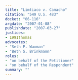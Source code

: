 ```yaml
---
title: "Limtiaco v. Camacho"
citation: "549 U.S. 483"
docket: "06-116"
argdate: "2007-01-08"
publishdate: "2007-03-27"
justices:
- 1991thomas
advocates:
- "Seth P. Waxman"
- "Beth S. Brinkmann"
roles:
- "on behalf of the Petitioner"
- "on behalf of the Respondent"
summary: ""
---
```


